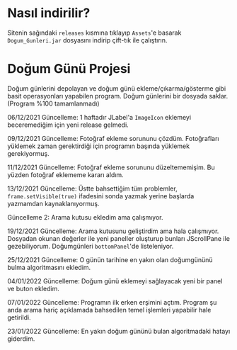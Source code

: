 # Nasıl indirilir?
Sitenin sağındaki `releases` kısmına tıklayıp `Assets`'e basarak `Dogum_Gunleri.jar` dosyasını indirip çift-tık ile çalıştırın.

# Doğum Günü Projesi
Doğum günlerini depolayan ve doğum günü ekleme/çıkarma/gösterme gibi basit operasyonları yapabilen program.
Doğum günlerini bir dosyada saklar.
(Program %100 tamamlanmadı)

06/12/2021 Güncelleme:
  1 haftadır JLabel'a `ImageIcon` eklemeyi beceremediğim için yeni release gelmedi.

09/12/2021 Güncelleme:
  Fotoğraf ekleme sorununu çözdüm. Fotoğrafları yüklemek zaman gerektirdiği için programın başında yüklemek gerekiyormuş.

11/12/2021 Güncelleme:
  Fotoğraf ekleme sorununu düzeltememişim. Bu yüzden fotoğraf eklememe kararı aldım.
  
13/12/2021 Güncelleme:
  Üstte bahsettiğim tüm problemler, ```frame.setVisible(true)``` ifadesini sonda yazmak yerine başlarda yazmamdan kaynaklanıyormuş.
  
Güncelleme 2:
  Arama kutusu ekledim ama çalışmıyor.
  
19/12/2021 Güncelleme:
  Arama kutusunu geliştirdim ama hala çalışmıyor. Dosyadan okunan değerler ile yeni paneller oluşturup bunları JScrollPane ile gezebiliyorum. Doğumgünleri `bottomPanel`'de listeleniyor.

25/12/2021 Güncelleme:
  O günün tarihine en yakın olan doğumgününü bulma algoritmasını ekledim.
  
04/01/2022 Güncelleme:
 Doğum günü eklemeyi sağlayacak yeni bir panel ve buton ekledim.

07/01/2022 Güncelleme:
  Programın ilk erken erşimini açtım. Program şu anda arama hariç açıklamada bahsedilen temel işlemleri yapabilir hale getirildi.

23/01/2022 Güncelleme:
  En yakın doğum gününü bulan algoritmadaki hatayı giderdim.
